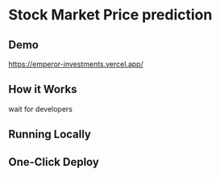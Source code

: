 
# Stock Market Price prediction


## Demo

https://emperor-investments.vercel.app/

## How it Works

wait for developers 

## Running Locally

## One-Click Deploy

